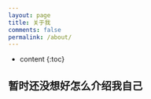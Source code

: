 ```yaml
---
layout: page
title: 关于我
comments: false
permalink: /about/
---
```


* content
{:toc}

## 暂时还没想好怎么介绍我自己